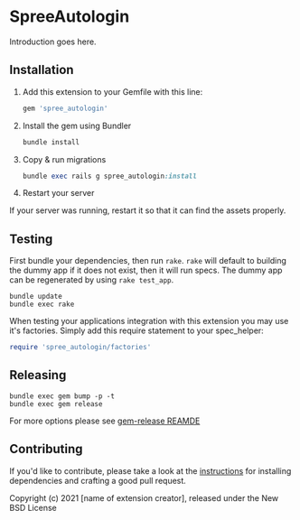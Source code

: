 # SpreeAutologin

Introduction goes here.

## Installation

1. Add this extension to your Gemfile with this line:

    ```ruby
    gem 'spree_autologin'
    ```

2. Install the gem using Bundler

    ```ruby
    bundle install
    ```

3. Copy & run migrations

    ```ruby
    bundle exec rails g spree_autologin:install
    ```

4. Restart your server

  If your server was running, restart it so that it can find the assets properly.

## Testing

First bundle your dependencies, then run `rake`. `rake` will default to building the dummy app if it does not exist, then it will run specs. The dummy app can be regenerated by using `rake test_app`.

```shell
bundle update
bundle exec rake
```

When testing your applications integration with this extension you may use it's factories.
Simply add this require statement to your spec_helper:

```ruby
require 'spree_autologin/factories'
```

## Releasing

```shell
bundle exec gem bump -p -t
bundle exec gem release
```

For more options please see [gem-release REAMDE](https://github.com/svenfuchs/gem-release)

## Contributing

If you'd like to contribute, please take a look at the
[instructions](CONTRIBUTING.md) for installing dependencies and crafting a good
pull request.

Copyright (c) 2021 [name of extension creator], released under the New BSD License
